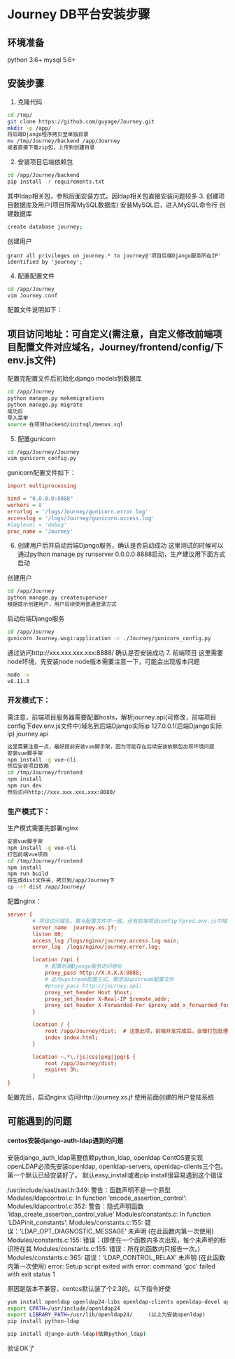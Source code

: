# Journey DB平台安装步骤
## 环境准备
python 3.6+
mysql 5.6+
## 安装步骤
1. 克隆代码
```bash
cd /tmp/
git clone https://github.com/guyage/Journey.git
mkdir -p /app/
将后端Django程序拷贝至单独目录
mv /tmp/Journey/backend /app/Journey
或者直接下载zip包，上传到创建目录
```
2. 安装项目后端依赖包
```bash
cd /app/Journey/backend
pip install -r requirements.txt
```
其中ldap相关包，参照后面安装方式，因ldap相关包直接安装问题较多
3. 创建项目数据库及用户(项目所需MySQL数据库)
安装MySQL后，进入MySQL命令行
创建数据库
```bash
create database journey;
```
创建用户
```
grant all privileges on journey.* to journey@'项目后端Django服务所在IP' identified by 'journey';
```
4. 配置配置文件
```bash
cd /app/Journey
vim Journey.conf
```
配置文件说明如下：
## 项目访问地址：可自定义(需注意，自定义修改前端项目配置文件对应域名，Journey/frontend/config/下env.js文件)
配置完配置文件后初始化django models到数据库
```bash
cd /app/Journey
python manage.py makemigrations
python manage.py migrate
成功后
导入菜单
source 在项目backend/initsql/menus.sql
```
5. 配置gunicorn
```bash
cd /app/Journey/Journey
vim gunicorn_config.py
```
gunicorn配置文件如下：
```ini
import multiprocessing

bind = "0.0.0.0:8888"  
workers = 8
errorlog = '/logs/Journey/gunicorn.error.log'
accesslog = '/logs/Journey/gunicorn.access.log'
#loglevel = 'debug'
proc_name = 'Journey'
```
6. 创建用户后并启动后端Django服务，确认是否启动成功
这里测试的时候可以通过python manage.py runserver 0.0.0.0:8888启动，生产建议用下面方式启动

创建用户
```bash
cd /app/Journey
python manage.py createsuperuser
根据提示创建用户，用户后续使用普通登录方式
```
启动后端Django服务
```bash
cd /app/Journey
gunicorn Journey.wsgi:application -c ./Journey/gunicorn_config.py
```
通过访问http://xxx.xxx.xxx.xxx:8888/ 确认是否安装成功
7. 前端项目
这里需要node环境，先安装node
node版本需要注意一下，可能会出现版本问题
```bash
node -v
v8.11.3
```
### 开发模式下：
需注意，前端项目服务器需要配置hosts，解析journey.api(可修改，前端项目config下dev.env.js文件中)域名到后端Django实际ip
127.0.0.1(后端Django实际ip) journey.api
```bash
这里需要注意一点，最好提前安装vue脚手架，因为可能存在后续安装依赖包出现环境问题
安装vue脚手架
npm install -g vue-cli
然后安装项目依赖
cd /tmp/Journey/frontend
npm install
npm run dev
然后访问http://xxx.xxx.xxx.xxx:8080/
```
### 生产模式下：
生产模式需要先部署nginx
```bash
安装vue脚手架
npm install -g vue-cli
打包前端vue项目
cd /tmp/Journey/frontend
npm install
npm run build
将生成dist文件夹，拷贝到/app/Journey下
cp -rf dist /app/Journey/
```
配置nginx：
```ini
server {
        # 项目访问域名，需与配置文件中一致，还有前端项目config下prod.env.js中域名一致
        server_name  journey.xs.jf; 
        listen 80;
        access_log /logs/nginx/journey.access.log main;
        error_log  /logs/nginx/journey.error.log;

        location /api {
            # 配置后端Django服务访问地址
            proxy_pass http://X.X.X.X:8888;
            # 此为upstream配置方式，需添加upstream配置文件
            #proxy_pass http://journey.api;
            proxy_set_header Host $host;
            proxy_set_header X-Real-IP $remote_addr;
            proxy_set_header X-Forwarded-For $proxy_add_x_forwarded_for;
        }

        location / {
            root /app/Journey/dist;  # 注意此项，前端开发完成后，会做打包处理，此文件夹为打包后的文件夹
            index index.html;
        }

        location ~.*\.(js|css|png|jpg)$ {
            root /app/Journey/dist;
            expires 3h;
        }
}
```
配置完后，启动nginx
访问http://journey.xs.jf
使用前面创建的用户登陆系统


## 可能遇到的问题
#### centos安装django-auth-ldap遇到的问题
安装django_auth_ldap需要依赖python_ldap,  openldap
CentOS要实现openLDAP必须先安装openldap,  openldap-servers,  openldap-clients三个包。第一个默认已经安装好了。
默认easy_install或者pip install很容易遇到这个错误

/usr/include/sasl/sasl.h:349: 警告：函数声明不是一个原型
Modules/ldapcontrol.c: In function ‘encode_assertion_control’:
Modules/ldapcontrol.c:352: 警告：隐式声明函数 ‘ldap_create_assertion_control_value’
Modules/constants.c: In function ‘LDAPinit_constants’:
Modules/constants.c:155: 错误：‘LDAP_OPT_DIAGNOSTIC_MESSAGE’ 未声明 (在此函数内第一次使用)
Modules/constants.c:155: 错误：(即使在一个函数内多次出现，每个未声明的标识符在其
Modules/constants.c:155: 错误：所在的函数内只报告一次。)
Modules/constants.c:365: 错误：‘LDAP_CONTROL_RELAX’ 未声明 (在此函数内第一次使用)
error: Setup script exited with error: command 'gcc' failed with exit status 1

原因是版本不兼容，centos默认装了个2.3的。以下指令好使
```bash
yum install openldap openldap24-libs openldap-clients openldap-devel openldap24-libs-devel
export CPATH=/usr/include/openldap24
export LIBRARY_PATH=/usr/lib/openldap24/     (以上为安装openldap)
pip install python-ldap

pip install django-auth-ldap(依赖python_ldap)
```
验证OK了

